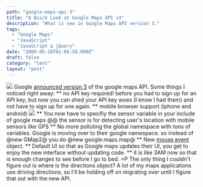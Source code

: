 ```yaml
---
path: "google-maps-api-3"
title: "A Quick Look at Google Maps API v3"
description: "What is new in Google Maps API version 3."
tags: 
  - "Google Maps"
  - "JavaScript"
  - "JavaScript & jQuery"
date: "2009-05-28T01:06:58.000Z"
draft: false
category: "test"
layout: "post"
---
```


![](http://marcgrabanski.com/img/logo-googlemaps.png)
Google [announced version 3](http://googlegeodevelopers.blogspot.com/2009/05/announcing-google-maps-api-v3.html) of the google maps API. Some things I noticed right away: ** no API key required! before you had to sign up for an API key, but now you can shed your API key woes (I know I had them) and not have to sign up for one again. ** mobile browser support (iphone and android)
![](http://marcgrabanski.com/img/android-iphone-google-maps-v3.jpg)
** You now have to specifiy the sensor variable in your include of google maps @@ the sensor is for detecting user's location with mobile sensors like GPS ** No more polluting the global namespace with tons of variables. Google is moving over to their google namespace. so instead of @new GMap2@ you do @new google.maps.map@ ** New [mouse event](http://code.google.com/apis/maps/documentation/v3/reference.html#Mouse%20event) object. ** Default UI so that as Google maps updates their UI, you get to enjoy the new interface without updating code. ** it is like 3AM now so that is enough changes to see before I go to bed. =P The only thing I couldn't figure out is where is the directions object? A lot of my maps applications use driving directions, so I'll be holding off on migrating over until I figure that out with the new API.</x-turndown>